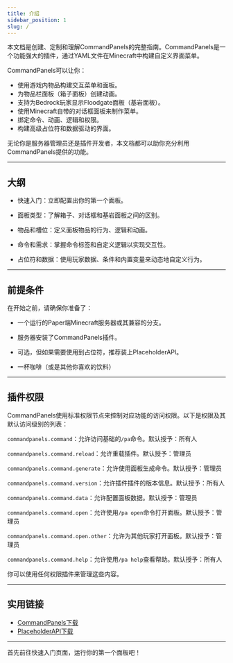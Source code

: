 ```yaml
---
title: 介绍
sidebar_position: 1
slug: /
---
```


本文档是创建、定制和理解CommandPanels的完整指南。CommandPanels是一个功能强大的插件，通过YAML文件在Minecraft中构建自定义界面菜单。

CommandPanels可以让你：

- 使用游戏内物品构建交互菜单和面板。
- 为物品栏面板（箱子面板）创建动画。
- 支持为Bedrock玩家显示Floodgate面板（基岩面板）。
- 使用Minecraft自带的对话框面板来制作菜单。
- 绑定命令、动画、逻辑和权限。
- 构建高级占位符和数据驱动的界面。

无论你是服务器管理员还是插件开发者，本文档都可以助你充分利用CommandPanels提供的功能。

------

## 大纲
- 快速入门：立即配置出你的第一个面板。

- 面板类型：了解箱子、对话框和基岩面板之间的区别。
- 物品和槽位：定义面板物品的行为、逻辑和动画。
- 命令和需求：掌握命令标签和自定义逻辑以实现交互性。
- 占位符和数据：使用玩家数据、条件和内置变量来动态地自定义行为。

------

## 前提条件
在开始之前，请确保你准备了：

- 一个运行的Paper端Minecraft服务器或其兼容的分支。

- 服务器安装了CommandPanels插件。
- 可选，但如果需要使用到占位符，推荐装上PlaceholderAPI。
- 一杯咖啡（或是其他你喜欢的饮料）

------

## 插件权限
CommandPanels使用标准权限节点来控制对应功能的访问权限。以下是权限及其默认访问级别的列表：

`commandpanels.command`：允许访问基础的`/pa`命令。默认授予：所有人

`commandpanels.command.reload`：允许重载插件。默认授予：管理员

`commandpanels.command.generate`：允许使用面板生成命令。默认授予：管理员

`commandpanels.command.version`：允许插件插件的版本信息。默认授予：所有人

`commandpanels.command.data`：允许配置面板数据。默认授予：管理员

`commandpanels.command.open`：允许使用`/pa open`命令打开面板。默认授予：管理员

`commandpanels.command.open.other`：允许为其他玩家打开面板。默认授予：管理员

`commandpanels.command.help`：允许使用`/pa help`查看帮助。默认授予：所有人

你可以使用任何权限插件来管理这些内容。

------

## 实用链接
- [CommandPanels下载](https://modrinth.com/plugin/commandpanels)
- [PlaceholderAPI下载](https://www.spigotmc.org/resources/6245/)

------

首先前往快速入门页面，运行你的第一个面板吧！